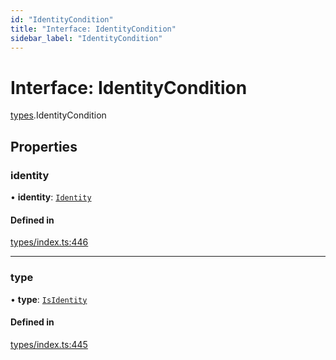 ```yaml
---
id: "IdentityCondition"
title: "Interface: IdentityCondition"
sidebar_label: "IdentityCondition"
---
```


# Interface: IdentityCondition

[types](../../../modules/Types/Types.md).IdentityCondition

## Properties

### identity

• **identity**: [`Identity`](../../../classes/API/Entities/Identity/Identity.md)

#### Defined in

[types/index.ts:446](https://github.com/PolymeshAssociation/polymesh-sdk/blob/15be87e8/src/types/index.ts#L446)

___

### type

• **type**: [`IsIdentity`](../../../enums/Types/ConditionType/ConditionType.md#isidentity)

#### Defined in

[types/index.ts:445](https://github.com/PolymeshAssociation/polymesh-sdk/blob/15be87e8/src/types/index.ts#L445)

